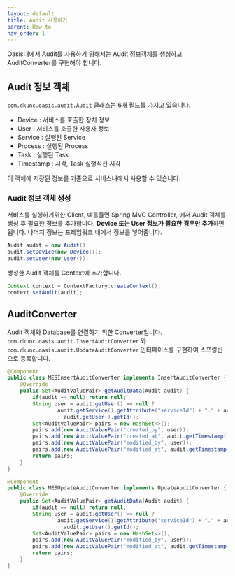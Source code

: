 ```yaml
---
layout: default
title: Audit 사용하기
parent: How-to
nav_order: 1
---
```


Oasis내에서 Audit를 사용하기 위해서는 Audit 정보객체를 생성하고 AuditConverter를 구현해야 합니다.

## Audit 정보 객체

`com.dkunc.oasis.audit.Audit` 클래스는 6개 필드를 가지고 있습니다.
- Device : 서비스를 호출한 장치 정보
- User : 서비스를 호출한 사용자 정보
- Service : 실행된 Service
- Process : 실행된 Process
- Task : 실행된 Task
- Timestamp : 시각, Task 실행직전 시각

이 객체에 저장된 정보를 기준으로 서비스내에서 사용할 수 있습니다.

### Audit 정보 객체 생성
서비스를 실행하기위한 Client, 예를들면 Spring MVC Controller, 에서 Audit 객체를 생성 후 필요한 정보를 추가합니다.
**Device 또는 User 정보가 필요한 경우만 추가**하면 됩니다. 나머지 정보는 프레임워크 내에서 정보를 넣어줍니다.

```java
Audit audit = new Audit();
audit.setDevice(new Device());
audit.setUser(new User());
```
생성한 Audit 객체를 Context에 추가합니다.

```java
Context context = ContextFactory.createContext();
context.setAudit(audit);
```

## AuditConverter
Audit 객체와 Database를 연결하기 위한 Converter입니다.
`com.dkunc.oasis.audit.InsertAuditConverter` 와 `com.dkunc.oasis.audit.UpdateAuditConverter` 인터페이스를 구현하여 스프링빈으로 등록합니다.

```java
@Component
public class MESInsertAuditConverter implements InsertAuditConverter {
    @Override
    public Set<AuditValuePair> getAuditData(Audit audit) {
        if(audit == null) return null;
        String user = audit.getUser() == null ?
                audit.getService().getAttribute("serviceId") + "." + audit.getTask().getName()
                : audit.getUser().getId();
        Set<AuditValuePair> pairs = new HashSet<>();
        pairs.add(new AuditValuePair("created_by", user));
        pairs.add(new AuditValuePair("created_at", audit.getTimestamp()));
        pairs.add(new AuditValuePair("modified_by", user));
        pairs.add(new AuditValuePair("modified_at", audit.getTimestamp()));
        return pairs;
    }
}
```
```java
@Component
public class MESUpdateAuditConverter implements UpdateAuditConverter {
    @Override
    public Set<AuditValuePair> getAuditData(Audit audit) {
        if(audit == null) return null;
        String user = audit.getUser() == null ?
                audit.getService().getAttribute("serviceId") + "." + audit.getTask().getName()
                : audit.getUser().getId();
        Set<AuditValuePair> pairs = new HashSet<>();
        pairs.add(new AuditValuePair("modified_by", user));
        pairs.add(new AuditValuePair("modified_at", audit.getTimestamp()));
        return pairs;
    }
}
```